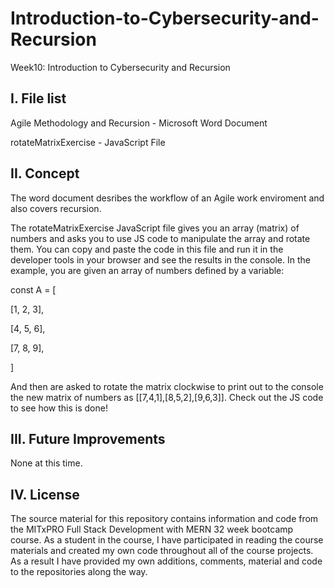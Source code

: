# Introduction-to-Cybersecurity-and-Recursion
Week10: Introduction to Cybersecurity and Recursion

I. File list
------------
Agile Methodology and Recursion - Microsoft Word Document

rotateMatrixExercise - JavaScript File

II. Concept
----------
The word document desribes the workflow of an Agile work enviroment and also covers recursion.

The rotateMatrixExercise JavaScript file gives you an array (matrix) of numbers and asks you to use JS code to manipulate the array and rotate them. You can copy and paste the code in this file and run it in the developer tools in your browser and see the results in the console. In the example, you are given an array of numbers defined by a variable: 

const A = [

  [1, 2, 3],
  
  [4, 5, 6],
  
  [7, 8, 9],
  
  ]
  
And then are asked to rotate the matrix clockwise to print out to the console the new matrix of numbers as [[7,4,1],[8,5,2],[9,6,3]]. Check out the JS code to see how this is done!

III. Future Improvements
----------
None at this time.

IV.  License
----------
The source material for this repository contains information and code from the MITxPRO Full Stack Development with MERN 32 week bootcamp course.
As a student in the course, I have participated in reading the course materials and created my own code throughout all of the course projects. As a result I have provided my own additions, comments, material and code to the repositories along the way.
